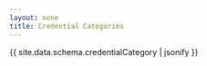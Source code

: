```yaml
---
layout: none
title: Credential Categories
---
```

{{ site.data.schema.credentialCategory | jsonify }}
